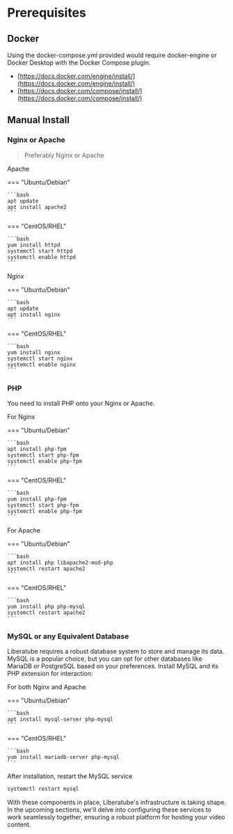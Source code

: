 # Prerequisites

## Docker

Using the docker-compose.yml provided would require docker-engine or Docker Desktop with the Docker Compose plugin.

- [https://docs.docker.com/engine/install/](https://docs.docker.com/engine/install/)
- [https://docs.docker.com/compose/install/](https://docs.docker.com/compose/install/)

## Manual Install

### **Nginx or Apache**

> Preferably Nginx or Apache

Apache

=== "Ubuntu/Debian"

    ```bash
    apt update
    apt install apache2
    ```

=== "CentOS/RHEL"

    ```bash
    yum install httpd
    systemctl start httpd
    systemctl enable httpd
    ```

Nginx

=== "Ubuntu/Debian"

    ```bash
    apt update
    apt install nginx
    ```

=== "CentOS/RHEL"

    ```bash
    yum install nginx
    systemctl start nginx
    systemctl enable nginx
    ```

### **PHP**

You need to install PHP onto your Nginx or Apache.

For Nginx

=== "Ubuntu/Debian"

    ```bash
    apt install php-fpm
    systemctl start php-fpm
    systemctl enable php-fpm
    ```

=== "CentOS/RHEL"

    ```bash
    yum install php-fpm
    systemctl start php-fpm
    systemctl enable php-fpm
    ```

For Apache

=== "Ubuntu/Debian"

    ```bash
    apt install php libapache2-mod-php
    systemctl restart apache2
    ```

=== "CentOS/RHEL"

    ```bash
    yum install php php-mysql
    systemctl restart apache2
    ```

### **MySQL or any Equivalent Database**

Liberatube requires a robust database system to store and manage its data. MySQL is a popular choice, but you can opt for other databases like MariaDB or PostgreSQL based on your preferences. Install MySQL and its PHP extension for interaction:

For both Nginx and Apache

=== "Ubuntu/Debian"

    ```bash
    apt install mysql-server php-mysql
    ```

=== "CentOS/RHEL"

    ```bash
    yum install mariadb-server php-mysql
    ```

After installation, restart the MySQL service

```bash
systemctl restart mysql
```

With these components in place, Liberatube's infrastructure is taking shape. In the upcoming sections, we'll delve into configuring these services to work seamlessly together, ensuring a robust platform for hosting your video content.
